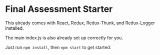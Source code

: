 # Final Assessment Starter

This already comes with React, Redux, Redux-Thunk, and Redux-Logger installed.

The main index.js is also already set up correctly for you.

Just run `npm install`, then `npm start` to get started.
